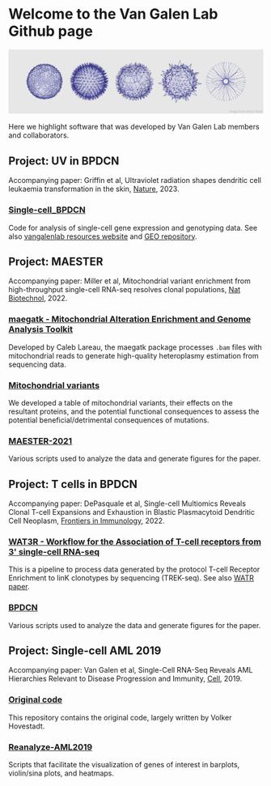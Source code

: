 # Welcome to the Van Galen Lab Github page

![banner](https://github.com/vangalenlab/.github/blob/f59c9f6d6234357b346c99a9b00ce3d77f9fb2f3/profile/banner.jpg)

Here we highlight software that was developed by Van Galen Lab members and collaborators.

## Project: UV in BPDCN
Accompanying paper: Griffin et al, Ultraviolet radiation shapes dendritic cell leukaemia transformation in the skin, [Nature](https://www.nature.com/articles/s41586-023-06156-8), 2023.

### [Single-cell_BPDCN](https://github.com/petervangalen/Single-cell_BPDCN)
Code for analysis of single-cell gene expression and genotyping data. See also [vangalenlab resources website](https://vangalenlab.bwh.harvard.edu/resources/bpdcn-uv/) and [GEO repository](https://www.ncbi.nlm.nih.gov/geo/query/acc.cgi?acc=GSE227690).

## Project: MAESTER
Accompanying paper: Miller et al, Mitochondrial variant enrichment from high-throughput single-cell RNA-seq resolves clonal populations, [Nat Biotechnol](https://www.nature.com/articles/s41587-022-01210-8), 2022.

### [maegatk - Mitochondrial Alteration Enrichment and Genome Analysis Toolkit](https://github.com/caleblareau/maegatk)
Developed by Caleb Lareau, the maegatk package processes `.bam` files with mitochondrial reads to generate high-quality heteroplasmy estimation from sequencing data.

### [Mitochondrial variants](https://github.com/EDePasquale/Mitochondrial_variants)
We developed a table of mitochondrial variants, their effects on the resultant proteins, and the potential functional consequences to assess the potential beneficial/detrimental consequences of mutations.

### [MAESTER-2021](https://github.com/petervangalen/MAESTER-2021)
Various scripts used to analyze the data and generate figures for the paper.

## Project: T cells in BPDCN
Accompanying paper: DePasquale et al, Single-cell Multiomics Reveals Clonal T-cell Expansions and Exhaustion in Blastic Plasmacytoid Dendritic Cell Neoplasm, [Frontiers in Immunology](https://www.frontiersin.org/articles/10.3389/fimmu.2022.809414/abstract), 2022.

### [WAT3R - Workflow for the Association of T-cell receptors from 3' single-cell RNA-seq](https://github.com/mainciburu/WAT3R)
This is a pipeline to process data generated by the protocol T-cell Receptor Enrichment to linK clonotypes by sequencing (TREK-seq). See also [WATR paper](https://academic.oup.com/bioinformatics/article/38/14/3645/6604269).

### [BPDCN](https://github.com/EDePasquale/BPDCN)
Various scripts used to analyze the data and generate figures for the paper.

## Project: Single-cell AML 2019
Accompanying paper: Van Galen et al, Single-Cell RNA-Seq Reveals AML Hierarchies Relevant to Disease Progression and Immunity, [Cell](https://www.cell.com/cell/fulltext/S0092-8674(19)30094-7), 2019.

### [Original code](https://github.com/BernsteinLab/aml2019)
This repository contains the original code, largely written by Volker Hovestadt.

### [Reanalyze-AML2019](https://github.com/petervangalen/reanalyze-aml2019)
Scripts that facilitate the visualization of genes of interest in barplots, violin/sina plots, and heatmaps.

